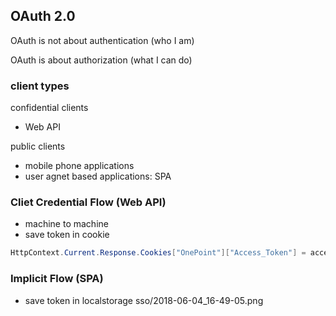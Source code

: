 ## OAuth 2.0
OAuth is not about authentication (who I am)

OAuth is about authorization (what I can do)

### client types
confidential clients
- Web API

public clients
- mobile phone applications
- user agnet based applications: SPA

### Cliet Credential Flow (Web API)
- machine to machine
- save token in cookie
```c#
HttpContext.Current.Response.Cookies["OnePoint"]["Access_Token"] = accessToken
```

### Implicit Flow (SPA)
- save token in localstorage
sso/2018-06-04_16-49-05.png
